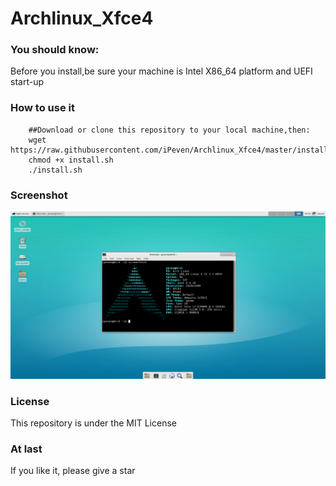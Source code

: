 # Archlinux_Xfce4
### You should know:
Before you install,be sure your machine is Intel X86_64 platform and UEFI start-up

### How to use it
```Shell
    ##Download or clone this repository to your local machine,then:
    wget https://raw.githubusercontent.com/iPeven/Archlinux_Xfce4/master/install.sh
    chmod +x install.sh
    ./install.sh
```
### Screenshot
![Xfce4](screenshot/xfce4.png)
### License
This repository is under the MIT License
### At last
If you like it, please give a star